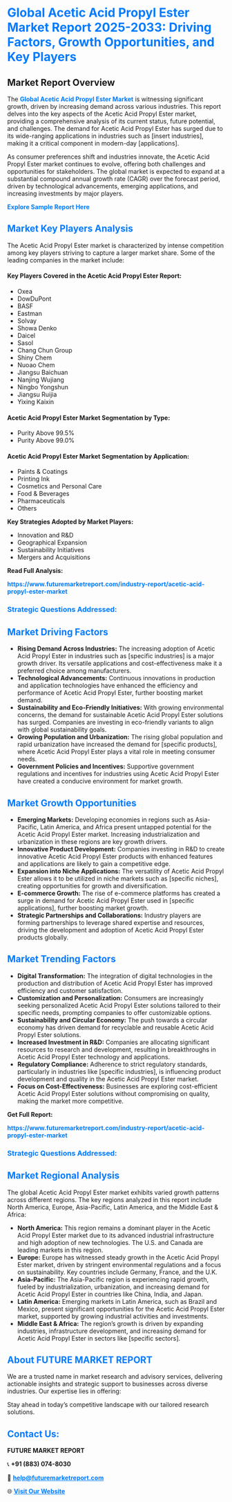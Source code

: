 <h1 style="color: #007BFF;">Global Acetic Acid Propyl Ester Market Report 2025-2033: Driving Factors, Growth Opportunities, and Key Players</h1>

<section id="overview">
<h2>Market Report Overview</h2>
<p>The <a href="https://www.futuremarketreport.com/industry-report/acetic-acid-propyl-ester-market" style="color: #007BFF; text-decoration: none;"><strong>Global Acetic Acid Propyl Ester Market</strong></a> is witnessing significant growth, driven by increasing demand across various industries. This report delves into the key aspects of the Acetic Acid Propyl Ester market, providing a comprehensive analysis of its current status, future potential, and challenges. The demand for Acetic Acid Propyl Ester has surged due to its wide-ranging applications in industries such as [insert industries], making it a critical component in modern-day [applications].</p>
<p>As consumer preferences shift and industries innovate, the Acetic Acid Propyl Ester market continues to evolve, offering both challenges and opportunities for stakeholders. The global market is expected to expand at a substantial compound annual growth rate (CAGR) over the forecast period, driven by technological advancements, emerging applications, and increasing investments by major players.</p>
</section>

<section id="overview">
<p><a href="https://www.futuremarketreport.com/request-sample/reportId=42096" style="color: #007BFF; text-decoration: none;"><strong>Explore Sample Report Here</strong></a></p>
</section>

<section id="key-players">
<h2 style="color: #007BFF;">Market Key Players Analysis</h2>
<p>The Acetic Acid Propyl Ester market is characterized by intense competition among key players striving to capture a larger market share. Some of the leading companies in the market include:</p>
<h4>Key Players Covered in the Acetic Acid Propyl Ester Report:</h4>
<ul><li>Oxea</li><li>DowDuPont</li><li>BASF</li><li>Eastman</li><li>Solvay</li><li>Showa Denko</li><li>Daicel</li><li>Sasol</li><li>Chang Chun Group</li><li>Shiny Chem</li><li>Nuoao Chem</li><li>Jiangsu Baichuan</li><li>Nanjing Wujiang</li><li>Ningbo Yongshun</li><li>Jiangsu Ruijia</li><li>Yixing Kaixin</li></ul>
<h4>Acetic Acid Propyl Ester Market Segmentation by Type:</h4>
<ul><li>Purity Above 99.5%</li><li>Purity Above 99.0%</li></ul>

<h4>Acetic Acid Propyl Ester Market Segmentation by Application:</h4>
<ul><li>Paints &amp; Coatings</li><li>Printing Ink</li><li>Cosmetics and Personal Care</li><li>Food &amp; Beverages</li><li>Pharmaceuticals</li><li>Others</li></ul>
<p><strong>Key Strategies Adopted by Market Players:</strong></p>
<ul>
<li>Innovation and R&D</li>
<li>Geographical Expansion</li>
<li>Sustainability Initiatives</li>
<li>Mergers and Acquisitions</li>
</ul>
</section>

<section>
<p><strong>Read Full Analysis: </strong></p><a href="https://www.futuremarketreport.com/industry-report/acetic-acid-propyl-ester-market" style="color: #007BFF; text-decoration: none;"><strong>https://www.futuremarketreport.com/industry-report/acetic-acid-propyl-ester-market</strong></a>
<h3 style="color: #007BFF;">Strategic Questions Addressed:</h3>
</section>

<section id="driving-factors">
<h2 style="color: #007BFF;">Market Driving Factors</h2>
<ul>
<li><strong>Rising Demand Across Industries:</strong> The increasing adoption of Acetic Acid Propyl Ester in industries such as [specific industries] is a major growth driver. Its versatile applications and cost-effectiveness make it a preferred choice among manufacturers.</li>
<li><strong>Technological Advancements:</strong> Continuous innovations in production and application technologies have enhanced the efficiency and performance of Acetic Acid Propyl Ester, further boosting market demand.</li>
<li><strong>Sustainability and Eco-Friendly Initiatives:</strong> With growing environmental concerns, the demand for sustainable Acetic Acid Propyl Ester solutions has surged. Companies are investing in eco-friendly variants to align with global sustainability goals.</li>
<li><strong>Growing Population and Urbanization:</strong> The rising global population and rapid urbanization have increased the demand for [specific products], where Acetic Acid Propyl Ester plays a vital role in meeting consumer needs.</li>
<li><strong>Government Policies and Incentives:</strong> Supportive government regulations and incentives for industries using Acetic Acid Propyl Ester have created a conducive environment for market growth.</li>
</ul>
</section>

<section id="growth-opportunities">
<h2 style="color: #007BFF;">Market Growth Opportunities</h2>
<ul>
<li><strong>Emerging Markets:</strong> Developing economies in regions such as Asia-Pacific, Latin America, and Africa present untapped potential for the Acetic Acid Propyl Ester market. Increasing industrialization and urbanization in these regions are key growth drivers.</li>
<li><strong>Innovative Product Development:</strong> Companies investing in R&D to create innovative Acetic Acid Propyl Ester products with enhanced features and applications are likely to gain a competitive edge.</li>
<li><strong>Expansion into Niche Applications:</strong> The versatility of Acetic Acid Propyl Ester allows it to be utilized in niche markets such as [specific niches], creating opportunities for growth and diversification.</li>
<li><strong>E-commerce Growth:</strong> The rise of e-commerce platforms has created a surge in demand for Acetic Acid Propyl Ester used in [specific applications], further boosting market growth.</li>
<li><strong>Strategic Partnerships and Collaborations:</strong> Industry players are forming partnerships to leverage shared expertise and resources, driving the development and adoption of Acetic Acid Propyl Ester products globally.</li>
</ul>
</section>

<section id="trending-factors">
<h2 style="color: #007BFF;">Market Trending Factors</h2>
<ul>
<li><strong>Digital Transformation:</strong> The integration of digital technologies in the production and distribution of Acetic Acid Propyl Ester has improved efficiency and customer satisfaction.</li>
<li><strong>Customization and Personalization:</strong> Consumers are increasingly seeking personalized Acetic Acid Propyl Ester solutions tailored to their specific needs, prompting companies to offer customizable options.</li>
<li><strong>Sustainability and Circular Economy:</strong> The push towards a circular economy has driven demand for recyclable and reusable Acetic Acid Propyl Ester solutions.</li>
<li><strong>Increased Investment in R&D:</strong> Companies are allocating significant resources to research and development, resulting in breakthroughs in Acetic Acid Propyl Ester technology and applications.</li>
<li><strong>Regulatory Compliance:</strong> Adherence to strict regulatory standards, particularly in industries like [specific industries], is influencing product development and quality in the Acetic Acid Propyl Ester market.</li>
<li><strong>Focus on Cost-Effectiveness:</strong> Businesses are exploring cost-efficient Acetic Acid Propyl Ester solutions without compromising on quality, making the market more competitive.</li>
</ul>
</section>

<section>
<p><strong>Get Full Report: </strong></p><a href="https://www.futuremarketreport.com/industry-report/acetic-acid-propyl-ester-market" style="color: #007BFF; text-decoration: none;"><strong>https://www.futuremarketreport.com/industry-report/acetic-acid-propyl-ester-market</strong></a>
<h3 style="color: #007BFF;">Strategic Questions Addressed:</h3>
</section>


<section id="regional-analysis">
<h2 style="color: #007BFF;">Market Regional Analysis</h2>
<p>The global Acetic Acid Propyl Ester market exhibits varied growth patterns across different regions. The key regions analyzed in this report include North America, Europe, Asia-Pacific, Latin America, and the Middle East & Africa:</p>
<ul>
<li><strong>North America:</strong> This region remains a dominant player in the Acetic Acid Propyl Ester market due to its advanced industrial infrastructure and high adoption of new technologies. The U.S. and Canada are leading markets in this region.</li>
<li><strong>Europe:</strong> Europe has witnessed steady growth in the Acetic Acid Propyl Ester market, driven by stringent environmental regulations and a focus on sustainability. Key countries include Germany, France, and the U.K.</li>
<li><strong>Asia-Pacific:</strong> The Asia-Pacific region is experiencing rapid growth, fueled by industrialization, urbanization, and increasing demand for Acetic Acid Propyl Ester in countries like China, India, and Japan.</li>
<li><strong>Latin America:</strong> Emerging markets in Latin America, such as Brazil and Mexico, present significant opportunities for the Acetic Acid Propyl Ester market, supported by growing industrial activities and investments.</li>
<li><strong>Middle East & Africa:</strong> The region’s growth is driven by expanding industries, infrastructure development, and increasing demand for Acetic Acid Propyl Ester in sectors like [specific sectors].</li>
</ul>
</section>

<footer>
<h2 style="color: #007BFF;">About FUTURE MARKET REPORT</h2>
<p>We are a trusted name in market research and advisory services, delivering actionable insights and strategic support to businesses across diverse industries. Our expertise lies in offering:</p>

<p>Stay ahead in today’s competitive landscape with our tailored research solutions.</p>

<h2 style="color: #007BFF;">Contact Us:</h2>
<p><strong>FUTURE MARKET REPORT</strong></p>
<p>📞 <strong>+91 (883) 074-8030</strong></p>
<p>📧 <strong><a href="mailto:help@futuremarketreport.com" style="color: #007BFF;">help@futuremarketreport.com</a></strong></p>
<p>🌐 <strong><a href="https://www.futuremarketreport.com/" style="color: #007BFF;">Visit Our Website</a></strong></p>
</footer>